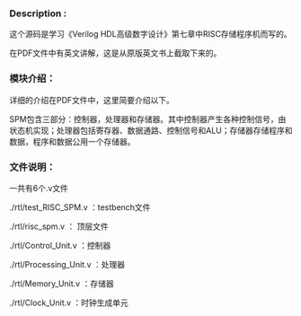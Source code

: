 ### Description :

这个源码是学习《Verilog HDL高级数字设计》第七章中RISC存储程序机而写的。



在PDF文件中有英文讲解，这是从原版英文书上截取下来的。

### 模块介绍：

详细的介绍在PDF文件中，这里简要介绍以下。

SPM包含三部分：控制器，处理器和存储器。其中控制器产生各种控制信号，由状态机实现；处理器包括寄存器、数据通路、控制信号和ALU；存储器存储程序和数据，程序和数据公用一个存储器。



### 文件说明：

一共有6个.v文件

./rtl/test_RISC_SPM.v  ：testbench文件

./rtl/risc_spm.v           ： 顶层文件

./rtl/Control_Unit.v      ：控制器

./rtl/Processing_Unit.v  ：处理器

./rtl/Memory_Unit.v	：存储器

./rtl/Clock_Unit.v	：时钟生成单元




